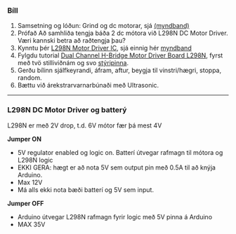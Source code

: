 ### Bíll
1. Samsetning og lóðun: Grind og dc motorar, sjá [(myndband)](https://youtu.be/oCacTJyINAM) 
1. Prófað Að samhliða tengja báða 2 dc mótora við L298N DC Motor Driver. Væri kannski betra að raðtengja þau?
1. Kynntu þér [L298N Motor Driver IC](https://lastminuteengineers.com/l298n-dc-stepper-driver-arduino-tutorial/#l298n-motor-driver-ic), sjá einnig hér [myndband](https://www.youtube.com/watch?v=Ey4xoG970Go)
1. Fylgdu tutorial [Dual Channel H-Bridge Motor Driver Board L298N](https://dronebotworkshop.com/dc-motors-l298n-h-bridge/), fyrst með tvö stilliviðnám og svo [stýripinna](https://lastminuteengineers.com/joystick-interfacing-arduino-processing/).
1. Gerðu bílinn sjálfkeyrandi, áfram, aftur, beygja til vinstri/hægri, stoppa, random.
1. Bættu við árekstrarvarnarbúnaði með Ultrasonic.

---

### L298N DC Motor Driver og batterý
L298N er með 2V drop, t.d. 6V mótor fær þá mest 4V

**Jumper ON**
- 5V regulator enabled og logic on. Batterí útvegar rafmagn til mótora og L298N logic
- EKKI GERA: hægt er að nota 5V sem output pin með 0.5A til að knýja Arduino.
- Max 12V
- Má alls ekki nota bæði batterí og 5V sem input.

**Jumper OFF**
- Arduino útvegar L298N rafmagn fyrir logic með 5V pinna á Arduino
- MAX 35V


<!-- 
sjá [mynd](https://youtu.be/WlQ-E6P1jkY) (sleppa IR hlutanum í lokin, nota AA batterý) og [grein](https://www.instructables.com/Simple-CAR-Arduino-IR-Controlled/)
-->
